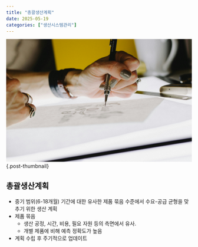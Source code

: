 ```yaml
---
title: "총괄생산계획"
date: 2025-05-19
categories: ["생산시스템관리"]
---
```


![](/img/human-thumb.jpg){.post-thumbnail}

## 총괄생산계획

- 중기 범위(6-18개월) 기간에 대한 유사한 제품 묶음 수준에서 수요-공급 균형을 맞추기 위한 생산 계획
- 제품 묶음
    - 생산 공정, 시간, 비용, 필요 자원 등의 측면에서 유사. 
    - 개별 제품에 비해 예측 정확도가 높음
- 계획 수립 후 주기적으로 업데이트
